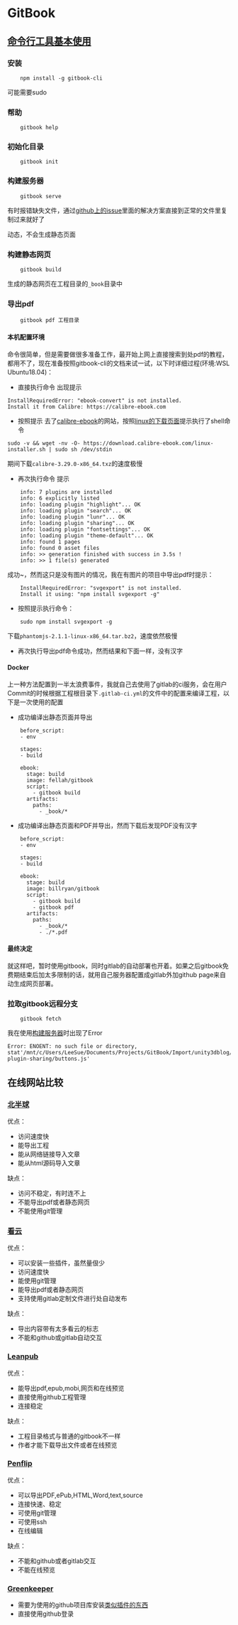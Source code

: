 # GitBook

## [命令行工具基本使用](https://github.com/GitbookIO/gitbook/blob/master/docs/setup.md)

### 安装
```shell
    npm install -g gitbook-cli
```
可能需要sudo

### 帮助
```shell
    gitbook help
```

### 初始化目录
```shell
    gitbook init
```

### 构建服务器
```shell
    gitbook serve
```
有时报错缺失文件，通过[github上的issue](https://github.com/GitbookIO/gitbook/issues/1309)里面的解决方案直接到正常的文件里复制过来就好了

动态，不会生成静态页面

### 构建静态网页
```shell
    gitbook build
```
生成的静态网页在工程目录的`_book`目录中

### 导出pdf

```shell
    gitbook pdf 工程目录
```

#### 本机配置环境
命令很简单，但是需要做很多准备工作，最开始上网上直接搜索到处pdf的教程，都用不了，现在准备按照gitbook-cli的文档来试一试，以下时详细过程(环境:WSL Ubuntu18.04)：

* 直接执行命令
出现提示
```
InstallRequiredError: "ebook-convert" is not installed.
Install it from Calibre: https://calibre-ebook.com
```
* 按照提示
去了[calibre-ebook](https://calibre-ebook.com)的网站，按照[linux的下载页面](https://calibre-ebook.com/download_linux)提示执行了shell命令
```shell
sudo -v && wget -nv -O- https://download.calibre-ebook.com/linux-installer.sh | sudo sh /dev/stdin
```
期间下载`calibre-3.29.0-x86_64.txz`的速度极慢
* 再次执行命令
提示
```
    info: 7 plugins are installed
    info: 6 explicitly listed
    info: loading plugin "highlight"... OK
    info: loading plugin "search"... OK
    info: loading plugin "lunr"... OK
    info: loading plugin "sharing"... OK
    info: loading plugin "fontsettings"... OK
    info: loading plugin "theme-default"... OK
    info: found 1 pages
    info: found 0 asset files
    info: >> generation finished with success in 3.5s !
    info: >> 1 file(s) generated
```
成功~，然而这只是没有图片的情况，我在有图片的项目中导出pdf时提示：
```
    InstallRequiredError: "svgexport" is not installed.
    Install it using: "npm install svgexport -g"
```
* 按照提示执行命令：
```shell
    sudo npm install svgexport -g
```
下载`phantomjs-2.1.1-linux-x86_64.tar.bz2`，速度依然极慢
* 再次执行导出pdf命令成功，然而结果和下面一样，没有汉字

#### Docker
上一种方法配置到一半太浪费事件，我就自己去使用了gitlab的ci服务，会在用户Commit的时候根据工程根目录下`.gitlab-ci.yml`的文件中的配置来编译工程，以下是一次使用的配置
- 成功编译出静态页面并导出
```
    before_script:
    - env
    
    stages:
    - build
    
    ebook:
      stage: build
      image: fellah/gitbook
      script:
        - gitbook build
      artifacts:
        paths:
          - _book/*
```
- 成功编译出静态页面和PDF并导出，然而下载后发现PDF没有汉字
```
    before_script:
    - env
    
    stages:
    - build
    
    ebook:
      stage: build
      image: billryan/gitbook
      script:
        - gitbook build
        - gitbook pdf
      artifacts:
        paths:
          - _book/*
          - ./*.pdf
```

#### 最终决定
就这样吧，暂时使用gitbook，同时gitlab的自动部署也开着。如果之后gitbook免费期结束后加太多限制的话，就用自己服务器配置成gitlab外加github page来自动生成网页部署。

### 拉取gitbook远程分支

```shell
    gitbook fetch
```

我在使用[构建服务器](#gou-jian-fu-wu-qi)时出现了Error
```
Error: ENOENT: no such file or directory, stat'/mnt/c/Users/LeeSue/Documents/Projects/GitBook/Import/unity3dblog/_book/gitbook/gitbook-plugin-sharing/buttons.js'
```

## 在线网站比较
### [北半球](https://www.beibq.cn/book/beibq_guide)

优点：
- 访问速度快
- 能导出工程
- 能从网络链接导入文章
- 能从html源码导入文章

缺点：
- 访问不稳定，有时连不上
- 不能导出pdf或者静态网页
- 不能使用git管理

### [看云](https://help.kancloud.cn/41497)

优点：
- 可以安装一些插件，虽然量佷少
- 访问速度快
- 能使用git管理
- 能导出pdf或者静态网页
- 支持使用gitlab定制文件进行处自动发布

缺点：
- 导出内容带有太多看云的标志
- 不能和github或gitlab自动交互

### [Leanpub](https://leanpub.com/help)

优点：
- 能导出pdf,epub,mobi,网页和在线预览
- 直接使用github工程管理
- 连接稳定

缺点：
- 工程目录格式与普通的gitbook不一样
- 作者才能下载导出文件或者在线预览

### [Penflip](https://www.penflip.com/Penflip/help/blob/master/getting-started/GeneralOverview.txt)

优点：
- 可以导出PDF,ePub,HTML,Word,text,source
- 连接快速、稳定
- 可使用git管理
- 可使用ssh
- 在线编辑

缺点：
- 不能和github或者gitlab交互
- 不能在线预览

### [Greenkeeper](https://greenkeeper.io/docs)
- 需要为使用的github项目库安装[类似插件的东西](https://github.com/settings/installations/302477)
- 直接使用github登录